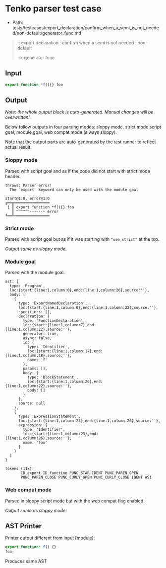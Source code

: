 # Tenko parser test case

- Path: tests/testcases/export_declaration/confirm_when_a_semi_is_not_needed/non-default/generator_func.md

> :: export declaration : confirm when a semi is not needed : non-default
>
> ::> generator func

## Input

`````js
export function *f(){} foo
`````

## Output

_Note: the whole output block is auto-generated. Manual changes will be overwritten!_

Below follow outputs in four parsing modes: sloppy mode, strict mode script goal, module goal, web compat mode (always sloppy).

Note that the output parts are auto-generated by the test runner to reflect actual result.

### Sloppy mode

Parsed with script goal and as if the code did not start with strict mode header.

`````
throws: Parser error!
  The `export` keyword can only be used with the module goal

start@1:0, error@1:0
╔══╦════════════════
 1 ║ export function *f(){} foo
   ║ ^^^^^^------- error
╚══╩════════════════

`````

### Strict mode

Parsed with script goal but as if it was starting with `"use strict"` at the top.

_Output same as sloppy mode._

### Module goal

Parsed with the module goal.

`````
ast: {
  type: 'Program',
  loc:{start:{line:1,column:0},end:{line:1,column:26},source:''},
  body: [
    {
      type: 'ExportNamedDeclaration',
      loc:{start:{line:1,column:0},end:{line:1,column:22},source:''},
      specifiers: [],
      declaration: {
        type: 'FunctionDeclaration',
        loc:{start:{line:1,column:7},end:{line:1,column:22},source:''},
        generator: true,
        async: false,
        id: {
          type: 'Identifier',
          loc:{start:{line:1,column:17},end:{line:1,column:18},source:''},
          name: 'f'
        },
        params: [],
        body: {
          type: 'BlockStatement',
          loc:{start:{line:1,column:20},end:{line:1,column:22},source:''},
          body: []
        }
      },
      source: null
    },
    {
      type: 'ExpressionStatement',
      loc:{start:{line:1,column:23},end:{line:1,column:26},source:''},
      expression: {
        type: 'Identifier',
        loc:{start:{line:1,column:23},end:{line:1,column:26},source:''},
        name: 'foo'
      }
    }
  ]
}

tokens (11x):
       ID_export ID_function PUNC_STAR IDENT PUNC_PAREN_OPEN
       PUNC_PAREN_CLOSE PUNC_CURLY_OPEN PUNC_CURLY_CLOSE IDENT ASI
`````


### Web compat mode

Parsed in sloppy script mode but with the web compat flag enabled.

_Output same as sloppy mode._

## AST Printer

Printer output different from input [module]:

````js
export function* f() {}
foo;
````

Produces same AST
